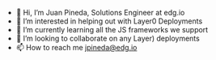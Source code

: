 - 👋 Hi, I’m Juan Pineda, Solutions Engineer at edg.io
- 👀 I’m interested in helping out with Layer0 Deployments
- 🌱 I’m currently learning all the JS frameworks we support
- 💞️ I’m looking to collaborate on any Layer) deployments
- 📫 How to reach me jpineda@edg.io

<!---
jpineda-edgio/jpineda-edgio is a ✨ special ✨ repository because its `README.md` (this file) appears on your GitHub profile.
You can click the Preview link to take a look at your changes.
--->
